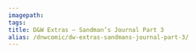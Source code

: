 ```yaml
---
imagepath:
tags:
title: D&W Extras – Sandman’s Journal Part 3
alias: /dnwcomic/dw-extras-sandmans-journal-part-3/
---
```


